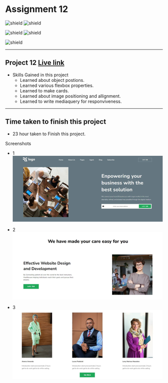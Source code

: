 # Assignment 12
![shield](https://img.shields.io/badge/Hitesh--Choudhary-Full--Stack--JS--Bootcamp-red)
![shield](https://img.shields.io/badge/LCO-iNeuron-yellowgreen)

![shield](https://img.shields.io/badge/HTML-CSS-yellow) 
![shield](https://img.shields.io/badge/Live--Class-Project--12-orange)

![shield](https://img.shields.io/badge/Amit--Prajapati-Web--Developer-blue)

---

## Project 12 [Live link]()
- Skills Gained in this project
    - Learned about object postions.
    - Learned various flexbox properties.
    - Learned to make cards.
    - Learned about image positioning and allignment.
    - Learned to write mediaquery for responviveness.
---

## Time taken to finish this project

- 23 hour taken to Finish this project.

Screenshots

- 1 ![](./screenshots/project12-01.JPG)

- 2 ![](./screenshots/project12-02.JPG)

- 3 ![](./screenshots/project12-03.JPG)






